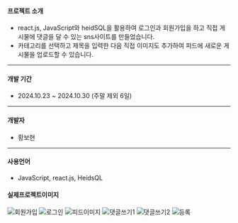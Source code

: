#### 프로젝트 소개
+ react.js, JavaScript와 heidSQL을 활용하여 로그인과 회원가입을 하고 직접 게시물에 댓글을 달 수 있는 sns사이트를 만들었습니다.
+ 카테고리를 선택하고 제목을 입력한 다음 직접 이미지도 추가하여 피드에 새로운 게시물을 업로드할 수 있습니다.
  
-----------
  
#### 개발 기간
+ 2024.10.23 ~ 2024.10.30 (주말 제외 6일)

------------

#### 개발자
+ 황보현
  
-----------
#### 사용언어
+ JavaScript, react.js, HeidsQL

#### 실제프로젝트이미지

![회원가입](https://github.com/hwangbohyun0219/photo/blob/main/%ED%9A%8C%EC%9B%90%EA%B0%80%EC%9E%85.PNG)
![로그인](https://github.com/hwangbohyun0219/photo/blob/main/%EB%A1%9C%EA%B7%B8%EC%9D%B8.PNG)
![피드이미지](https://github.com/hwangbohyun0219/photo/blob/main/%ED%94%BC%EB%93%9C%EC%9D%B4%EB%AF%B8%EC%A7%80.PNG)
![댓글쓰기1](https://github.com/hwangbohyun0219/photo/blob/main/%EB%8C%93%EA%B8%80%EC%93%B0%EA%B8%B01.PNG)
![댓글쓰기2](https://github.com/hwangbohyun0219/photo/blob/main/%EB%8C%93%EA%B8%80%EC%93%B0%EA%B8%B02.PNG)
![등록](https://github.com/hwangbohyun0219/photo/blob/main/%EB%93%B1%EB%A1%9D1.PNG)

